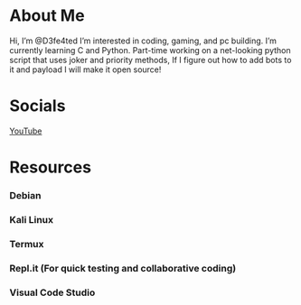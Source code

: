 <html>
  <h1>About Me</h1>

</div>

  <div><p> Hi, I’m @D3fe4ted I’m interested in coding, gaming, and pc building. I’m currently learning C and Python. Part-time working on a net-looking python script that uses joker and priority methods, If I figure out how to add bots to it and payload I will make it open source!
</div>
  
<div><h1>Socials</h1>
  <a href="https://youtube.com/c/d3fe4ted">YouTube</a>

<div><h1>Resources</h1>
  <div><h3>Debian</h3>
  <div><h3>Kali Linux</h3>
  <div><h3>Termux</h3>
  <div><h3>Repl.it (For quick testing and collaborative coding)</h3>
  <div><h3>Visual Code Studio</h3>
